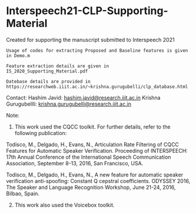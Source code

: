 # Interspeech21-CLP-Supporting-Material

Created for supporting the manuscript submitted to Interspeech 2021

    Usage of codes for extracting Proposed and Baseline features is given in Demo.m

    Feature extraction details are given in IS_2020_Supporting_Material.pdf

    Datebase details are provided in https://researchweb.iiit.ac.in/~krishna.gurugubelli/clp_database.html

Contact: Hashim Javid: hashim.javid@research.iiit.ac.in Krishna Gurugubellli: krishna.gurugubelli@research.iiit.ac.in

Note: 
1. This work used the CQCC toolkit.
For further details, refer to the following publication:

Todisco, M., Delgado, H., Evans, N., Articulation Rate Filtering of CQCC Features for Automatic Speaker Verification. Proceeding of INTERSPEECH: 17th Annual Conference of the International Speech Communication Association, September 8-13, 2016, San Francisco, USA.

Todisco, M., Delgado, H., Evans, N., A new feature for automatic speaker verification anti-spoofing: Constant Q cepstral coefficients. ODYSSEY 2016, The Speaker and Language Recognition Workshop, June 21-24, 2016, Bilbao, Spain.

2. This work also used the Voicebox toolkit.

